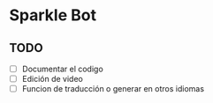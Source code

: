 # Sparkle Bot
## TODO
- [ ] Documentar el codigo
- [ ] Edición de video
- [ ] Funcion de traducción o generar en otros idiomas
